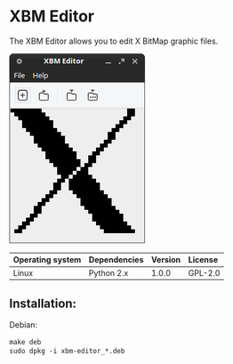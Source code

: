 # XBM Editor

The XBM Editor allows you to edit X BitMap graphic files.

!["Screenshot of the XBM Editor"](https://github.com/ikem-krueger/xbm-editor/blob/master/Screenshot.png)

| Operating system | Dependencies         | Version | License |
| :--------------- | :------------------- | :------ | :------ |
| Linux            | Python 2.x           | 1.0.0   | GPL-2.0 |

## Installation:

Debian:

```
make deb
sudo dpkg -i xbm-editor_*.deb
```
